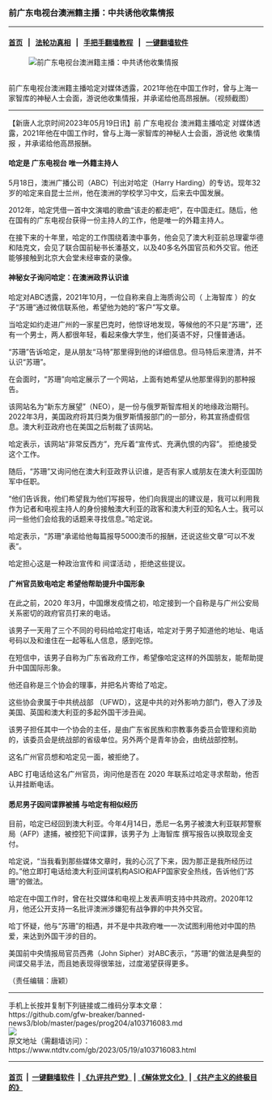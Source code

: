 ### 前广东电视台澳洲籍主播：中共诱他收集情报
------------------------

#### [首页](https://github.com/gfw-breaker/banned-news3/blob/master/README.md) &nbsp;&nbsp;|&nbsp;&nbsp; [法轮功真相](https://github.com/begood0513/basic/blob/master/README.md)  &nbsp;&nbsp;|&nbsp;&nbsp; [手把手翻墙教程](https://github.com/gfw-breaker/guides/wiki)  &nbsp;&nbsp;|&nbsp;&nbsp; [一键翻墙软件](https://github.com/gfw-breaker/nogfw/blob/master/README.md)  



<div><div class="featured_image">
 <figure>
  <img alt="前广东电视台澳洲籍主播：中共诱他收集情报" src="https://i.ntdtv.com/assets/uploads/2023/05/id103716087-1.jpg"/>
 </figure><br/>
 <span class="caption">
  前广东电视台澳洲籍主播哈定对媒体透露，2021年他在中国工作时，曾与上海一家智库的神秘人士会面，游说他收集情报，并承诺给他高昂报酬。（视频截图）
 </span>
</div>
</div><hr/>


<div><div class="post_content" itemprop="articleBody">
 <p>
  【新唐人北京时间2023年05月19日讯】前
  <ok href="https://www.ntdtv.com/gb/广东电视台.htm">
   广东电视台
  </ok>
  <ok href="https://www.ntdtv.com/gb/澳洲籍主播哈定.htm">
   澳洲籍主播哈定
  </ok>
  对媒体透露，2021年他在中国工作时，曾与上海一家智库的神秘人士会面，游说他
  <ok href="https://www.ntdtv.com/gb/收集情报.htm">
   收集情报
  </ok>
  ，并承诺给他高昂报酬。
 </p>
 <h4>
  哈定是
  <ok href="https://www.ntdtv.com/gb/广东电视台.htm">
   广东电视台
  </ok>
  唯一外籍主持人
 </h4>
 <p>
  5月18日，澳洲广播公司（ABC）刊出对哈定（Harry Harding）的专访。现年32岁的哈定来自昆士兰州，他在澳洲的学校学习中文，后来去中国发展。
 </p>
 <p>
  2012年，哈定凭借一首中文演唱的歌曲“该走的都走吧”，在中国走红。随后，他在国有的广东电视台获得一份主持人的工作，他是唯一的外籍主持人。
 </p>
 <p>
  在接下来的十年里，哈定的工作围绕着澳中事务，他会见了澳大利亚前总理霍华德和陆克文，会见了联合国前秘书长潘基文，以及40多名外国官员和外交官。他还能够接触到北京大会堂未经审查的录像。
 </p>
 <h4>
  神秘女子询问哈定：在澳洲政界认识谁
 </h4>
 <p>
  哈定对ABC透露，2021年10月，一位自称来自上海质询公司（
  <ok href="https://www.ntdtv.com/gb/上海智库.htm">
   上海智库
  </ok>
  ）的女子“苏珊”通过微信联系他，希望他为她的“客户”写文章。
 </p>
 <p>
  当哈定如约走进广州的一家星巴克时，他惊讶地发现，等候他的不只是“苏珊”，还有一个男士，两人都很年轻，看起来像大学生，他们英语不好，只懂普通话。
 </p>
 <p>
  “苏珊”告诉哈定，是从朋友“马特”那里得到他的详细信息。但马特后来澄清，并不认识“苏珊”。
 </p>
 <p>
  在会面时，“苏珊”向哈定展示了一个网站，上面有她希望从他那里得到的那种报告。
 </p>
 <p>
  该网站名为“新东方展望”（NEO），是一份与俄罗斯智库相关的地缘政治期刊。2022年3月，美国政府将其归类为俄罗斯情报部门的一部分，称其宣扬虚假信息。澳大利亚政府也在美国之后制裁了该网站。
 </p>
 <p>
  哈定表示，该网站“非常反西方”，充斥着“宣传式、充满仇恨的内容”。 拒绝接受这个工作。
 </p>
 <p>
  随后，“苏珊”又询问他在澳大利亚政界认识谁，是否有家人或朋友在澳大利亚国防军中任职。
 </p>
 <p>
  “他们告诉我，他们希望我为他们写报导，他们向我提出的建议是，我可以利用我作为记者和电视主持人的身份接触澳大利亚的政客和澳大利亚的知名人士。我可以问一些他们会给我的话题来寻找信息。”哈定说。
 </p>
 <p>
  哈定表示，“苏珊”承诺给他每篇报导5000澳币的报酬，还说这些文章“可以不发表”。
 </p>
 <p>
  哈定担心这是一种政治宣传和
  <ok href="https://www.ntdtv.com/gb/间谍活动.htm">
   间谍活动
  </ok>
  ，拒绝这些提议。
 </p>
 <h4>
  广州官员致电哈定 希望他帮助提升中国形象
 </h4>
 <p>
  在此之前，2020 年3月，中国爆发疫情之初，哈定接到一个自称是与广州公安局关系密切的政府官员打来的电话。
 </p>
 <p>
  该男子一天用了三个不同的号码给哈定打电话，哈定对于男子知道他的地址、电话号码以及和谁住在一起等私人信息，感到吃惊。
 </p>
 <p>
  在短信中，该男子自称为广东省政府工作，希望像哈定这样的外国朋友，能帮助提升中国国际形象。
 </p>
 <p>
  他还自称是三个协会的理事，并把名片寄给了哈定。
 </p>
 <p>
  这些协会隶属于中共统战部 （UFWD），这是中共的对外影响力部门，卷入了涉及美国、英国和澳大利亚的多起外国干涉丑闻。
 </p>
 <p>
  该男子担任其中一个协会的主任，是由广东省民族和宗教事务委员会管理和资助的，该委员会是统战部的省级单位。另外两个是青年协会，由统战部控制。
 </p>
 <p>
  这名广州官员想和哈定见一面，被拒绝了。
 </p>
 <p>
  ABC 打电话给这名广州官员，询问他是否在 2020 年联系过哈定寻求帮助，他否认并挂断电话。
 </p>
 <h4>
  悉尼男子因间谍罪被捕 与哈定有相似经历
 </h4>
 <p>
  目前，哈定已经回到澳大利亚。今年4月14日，悉尼一名男子被澳大利亚联邦警察局（AFP）逮捕，被控犯下间谍罪，该男子为
  <ok href="https://www.ntdtv.com/gb/上海智库.htm">
   上海智库
  </ok>
  撰写报告以换取现金支付。
 </p>
 <p>
  哈定说，“当我看到那些媒体文章时，我的心沉了下来，因为那正是我所经历过的。”他立即打电话给澳大利亚间谍机构ASIO和AFP国家安全热线，告诉他们“苏珊”的做法。
 </p>
 <p>
  哈定在中国工作时，曾在社交媒体和电视上发表声明支持中共政府。2020年12月，他还公开支持一名批评澳洲涉嫌犯有战争罪的中共外交官。
 </p>
 <p>
  哈丁怀疑，他与“苏珊”的相遇，并不是中共政府唯一一次试图利用他对中国的热爱，来达到外国干涉的目的。
 </p>
 <p>
  美国前中央情报局官员西弗（John Sipher）对ABC表示，“苏珊”的做法是典型的间谍交易手法，而且她表现得很笨拙，过度渴望获得更多。
 </p>
 <p>
  （责任编辑：唐颖）
 </p>
 <div class="single_ad">
 </div>
</div>
</div>
<hr/>
手机上长按并复制下列链接或二维码分享本文章：<br/>
https://github.com/gfw-breaker/banned-news3/blob/master/pages/prog204/a103716083.md <br/>
<a href='https://github.com/gfw-breaker/banned-news3/blob/master/pages/prog204/a103716083.md'><img src='https://github.com/gfw-breaker/banned-news3/blob/master/pages/prog204/a103716083.md.png'/></a> <br/>
原文地址（需翻墙访问）：https://www.ntdtv.com/gb/2023/05/19/a103716083.html


------------------------
#### [首页](https://github.com/gfw-breaker/banned-news3/blob/master/README.md) &nbsp;|&nbsp; [一键翻墙软件](https://github.com/gfw-breaker/nogfw/blob/master/README.md) &nbsp;| [《九评共产党》](https://github.com/gfw-breaker/9ping.md/blob/master/README.md#九评之一评共产党是什么) | [《解体党文化》](https://github.com/gfw-breaker/jtdwh.md/blob/master/README.md) | [《共产主义的终极目的》](https://github.com/gfw-breaker/gczydzjmd.md/blob/master/README.md)


<img src='http://gfw-breaker.win/banned-news3/pages/prog204/a103716083.md' width='0px' height='0px'/>